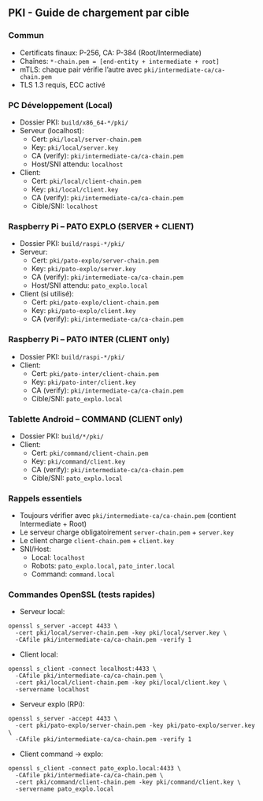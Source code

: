 ## PKI - Guide de chargement par cible

### Commun

- Certificats finaux: P-256, CA: P-384 (Root/Intermediate)
- Chaînes: `*-chain.pem = [end-entity + intermediate + root]`
- mTLS: chaque pair vérifie l’autre avec `pki/intermediate-ca/ca-chain.pem`
- TLS 1.3 requis, ECC activé

### PC Développement (Local)

- Dossier PKI: `build/x86_64-*/pki/`
- Serveur (localhost):
  - Cert: `pki/local/server-chain.pem`
  - Key: `pki/local/server.key`
  - CA (verify): `pki/intermediate-ca/ca-chain.pem`
  - Host/SNI attendu: `localhost`
- Client:
  - Cert: `pki/local/client-chain.pem`
  - Key: `pki/local/client.key`
  - CA (verify): `pki/intermediate-ca/ca-chain.pem`
  - Cible/SNI: `localhost`

### Raspberry Pi – PATO EXPLO (SERVER + CLIENT)

- Dossier PKI: `build/raspi-*/pki/`
- Serveur:
  - Cert: `pki/pato-explo/server-chain.pem`
  - Key: `pki/pato-explo/server.key`
  - CA (verify): `pki/intermediate-ca/ca-chain.pem`
  - Host/SNI attendu: `pato_explo.local`
- Client (si utilisé):
  - Cert: `pki/pato-explo/client-chain.pem`
  - Key: `pki/pato-explo/client.key`
  - CA (verify): `pki/intermediate-ca/ca-chain.pem`

### Raspberry Pi – PATO INTER (CLIENT only)

- Dossier PKI: `build/raspi-*/pki/`
- Client:
  - Cert: `pki/pato-inter/client-chain.pem`
  - Key: `pki/pato-inter/client.key`
  - CA (verify): `pki/intermediate-ca/ca-chain.pem`
  - Cible/SNI: `pato_explo.local`

### Tablette Android – COMMAND (CLIENT only)

- Dossier PKI: `build/*/pki/`
- Client:
  - Cert: `pki/command/client-chain.pem`
  - Key: `pki/command/client.key`
  - CA (verify): `pki/intermediate-ca/ca-chain.pem`
  - Cible/SNI: `pato_explo.local`

### Rappels essentiels

- Toujours vérifier avec `pki/intermediate-ca/ca-chain.pem` (contient Intermediate + Root)
- Le serveur charge obligatoirement `server-chain.pem` + `server.key`
- Le client charge `client-chain.pem` + `client.key`
- SNI/Host:
  - Local: `localhost`
  - Robots: `pato_explo.local`, `pato_inter.local`
  - Command: `command.local`

### Commandes OpenSSL (tests rapides)

- Serveur local:

```
openssl s_server -accept 4433 \
  -cert pki/local/server-chain.pem -key pki/local/server.key \
  -CAfile pki/intermediate-ca/ca-chain.pem -verify 1
```

- Client local:

```
openssl s_client -connect localhost:4433 \
  -CAfile pki/intermediate-ca/ca-chain.pem \
  -cert pki/local/client-chain.pem -key pki/local/client.key \
  -servername localhost
```

- Serveur explo (RPi):

```
openssl s_server -accept 4433 \
  -cert pki/pato-explo/server-chain.pem -key pki/pato-explo/server.key \
  -CAfile pki/intermediate-ca/ca-chain.pem -verify 1
```

- Client command → explo:

```
openssl s_client -connect pato_explo.local:4433 \
  -CAfile pki/intermediate-ca/ca-chain.pem \
  -cert pki/command/client-chain.pem -key pki/command/client.key \
  -servername pato_explo.local
```
